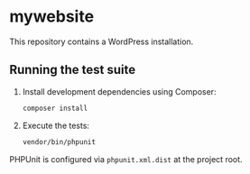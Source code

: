 # mywebsite

This repository contains a WordPress installation.

## Running the test suite

1. Install development dependencies using Composer:
   ```sh
   composer install
   ```
2. Execute the tests:
   ```sh
   vendor/bin/phpunit
   ```

PHPUnit is configured via `phpunit.xml.dist` at the project root.
